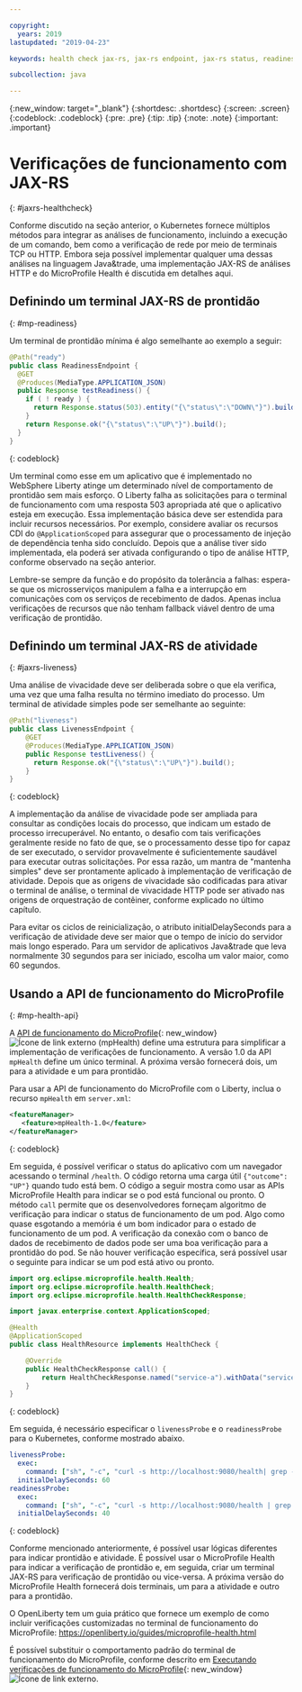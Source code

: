 ```yaml
---

copyright:
  years: 2019
lastupdated: "2019-04-23"

keywords: health check jax-rs, jax-rs endpoint, jax-rs status, readiness jax-rs, liveness jax-rs, microprofile health

subcollection: java

---
```


{:new_window: target="_blank"}
{:shortdesc: .shortdesc}
{:screen: .screen}
{:codeblock: .codeblock}
{:pre: .pre}
{:tip: .tip}
{:note: .note}
{:important: .important}

# Verificações de funcionamento com JAX-RS
{: #jaxrs-healthcheck}

Conforme discutido na seção anterior, o Kubernetes fornece múltiplos métodos para integrar as análises de funcionamento, incluindo a execução de um comando, bem como a verificação de rede por meio de terminais TCP ou HTTP. Embora seja possível implementar qualquer uma dessas análises na linguagem Java&trade, uma implementação JAX-RS de análises HTTP e do MicroProfile Health é discutida em detalhes aqui.

## Definindo um terminal JAX-RS de prontidão
{: #mp-readiness}

Um terminal de prontidão mínima é algo semelhante ao exemplo a seguir:

```java
@Path("ready")
public class ReadinessEndpoint {
  @GET
  @Produces(MediaType.APPLICATION_JSON)
  public Response testReadiness() {
    if ( ! ready ) {
      return Response.status(503).entity("{\"status\":\"DOWN\"}").build();
    }
    return Response.ok("{\"status\":\"UP\"}").build();
  }
}
```
{: codeblock}

Um terminal como esse em um aplicativo que é implementado no WebSphere Liberty atinge um determinado nível de comportamento de prontidão sem mais esforço. O Liberty falha as solicitações para o terminal de funcionamento com uma resposta 503 apropriada até que o aplicativo esteja em execução. Essa implementação básica deve ser estendida para incluir recursos necessários. Por exemplo, considere avaliar os recursos CDI do `@ApplicationScoped` para assegurar que o processamento de injeção de dependência tenha sido concluído. Depois que a análise tiver sido implementada, ela poderá ser ativada configurando o tipo de análise HTTP, conforme observado na seção anterior.

Lembre-se sempre da função e do propósito da tolerância a falhas: espera-se que os microsserviços manipulem a falha e a interrupção em comunicações com os serviços de recebimento de dados. Apenas inclua verificações de recursos que não tenham fallback viável dentro de uma verificação de prontidão.

## Definindo um terminal JAX-RS de atividade
{: #jaxrs-liveness}

Uma análise de vivacidade deve ser deliberada sobre o que ela verifica, uma vez que uma falha resulta no término imediato do processo. Um terminal de atividade simples pode ser semelhante ao seguinte:

```java
@Path("liveness")
public class LivenessEndpoint {
    @GET
    @Produces(MediaType.APPLICATION_JSON)
    public Response testLiveness() {
      return Response.ok("{\"status\":\"UP\"}").build();
    }
}
```
{: codeblock}

A implementação da análise de vivacidade pode ser ampliada para consultar as condições locais do processo, que indicam um estado de processo irrecuperável. No entanto, o desafio com tais verificações geralmente reside no fato de que, se o processamento desse tipo for capaz de ser executado, o servidor provavelmente é suficientemente saudável para executar outras solicitações. Por essa razão, um mantra de "mantenha simples" deve ser prontamente aplicado à implementação de verificação de atividade. Depois que as origens de vivacidade são codificadas para ativar o terminal de análise, o terminal de vivacidade HTTP pode ser ativado nas origens de orquestração de contêiner, conforme explicado no último capítulo.

Para evitar os ciclos de reinicialização, o atributo initialDelaySeconds para a verificação de atividade deve ser maior que o tempo de início do servidor mais longo esperado. Para um servidor de aplicativos Java&trade que leva normalmente 30 segundos para ser iniciado, escolha um valor maior, como 60 segundos.

## Usando a API de funcionamento do MicroProfile
{: #mp-health-api}

A [API de funcionamento do MicroProfile](https://www.ibm.com/support/knowledgecenter/en/SSEQTP_liberty/com.ibm.websphere.wlp.doc/ae/twlp_microprofile_healthcheck.html){: new_window}![Ícone de link externo](../icons/launch-glyph.svg "Ícone de link externo") (mpHealth) define uma estrutura para simplificar a implementação de verificações de funcionamento. A versão 1.0 da API `mpHealth` define um único terminal. A próxima versão fornecerá dois, um para a atividade e um para prontidão.

Para usar a API de funcionamento do MicroProfile com o Liberty, inclua o recurso `mpHealth` em `server.xml`:

```xml
<featureManager>
   <feature>mpHealth-1.0</feature>
</featureManager>
```
{: codeblock}

Em seguida, é possível verificar o status do aplicativo com um navegador acessando o terminal `/health`. O código retorna uma carga útil `{"outcome": "UP"}` quando tudo está bem. O código a seguir mostra como usar as APIs MicroProfile Health para indicar se o pod está funcional ou pronto. O método `call` permite que os desenvolvedores forneçam algoritmo de verificação para indicar o status de funcionamento de um pod. Algo como quase esgotando a memória é um bom indicador para o estado de funcionamento de um pod. A verificação da conexão com o banco de dados de recebimento de dados pode ser uma boa verificação para a prontidão do pod. Se não houver verificação específica, será possível usar o seguinte para indicar se um pod está ativo ou pronto.

```java
import org.eclipse.microprofile.health.Health;
import org.eclipse.microprofile.health.HealthCheck;
import org.eclipse.microprofile.health.HealthCheckResponse;

import javax.enterprise.context.ApplicationScoped;

@Health
@ApplicationScoped
public class HealthResource implements HealthCheck {

    @Override
    public HealthCheckResponse call() {
        return HealthCheckResponse.named("service-a").withData("service-a", "ok").up().build();
    }
}
```
{: codeblock}

Em seguida, é necessário especificar o `livenessProbe` e o `readinessProbe` para o Kubernetes, conforme mostrado abaixo.
```yaml
livenessProbe:
  exec:
    command: ["sh", "-c", "curl -s http://localhost:9080/health| grep -q service-a"]
  initialDelaySeconds: 60
readinessProbe:
  exec:
    command: ["sh", "-c", "curl -s http://localhost:9080/health | grep -q service-a"]
  initialDelaySeconds: 40
```
{: codeblock}

Conforme mencionado anteriormente, é possível usar lógicas diferentes para indicar prontidão e atividade. É possível usar o MicroProfile Health para indicar a verificação de prontidão e, em seguida, criar um terminal JAX-RS para verificação de prontidão ou vice-versa. A próxima versão do MicroProfile Health fornecerá dois terminais, um para a atividade e outro para a prontidão.

O OpenLiberty tem um guia prático que fornece um exemplo de como incluir verificações customizadas no terminal de funcionamento do MicroProfile: https://openliberty.io/guides/microprofile-health.html

É possível substituir o comportamento padrão do terminal de funcionamento do MicroProfile, conforme descrito em [Executando verificações de funcionamento do MicroProfile](https://www.ibm.com/support/knowledgecenter/en/SSEQTP_liberty/com.ibm.websphere.wlp.doc/ae/twlp_microprofile_healthcheck.html){: new_window}![Ícone de link externo](../icons/launch-glyph.svg "Ícone de link externo").
